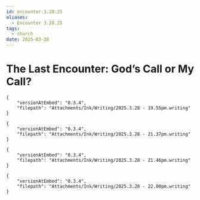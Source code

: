 ```yaml
---
id: encounter-3.28.25
aliases:
  - Encounter 3.28.25
tags:
  - church
date: 2025-03-28
---
```

# The Last Encounter: God’s Call or My Call?

```handwritten-ink
{
	"versionAtEmbed": "0.3.4",
	"filepath": "Attachments/Ink/Writing/2025.3.28 - 19.55pm.writing"
}
```

```handwritten-ink
{
	"versionAtEmbed": "0.3.4",
	"filepath": "Attachments/Ink/Writing/2025.3.28 - 21.37pm.writing"
}
```

```handwritten-ink
{
	"versionAtEmbed": "0.3.4",
	"filepath": "Attachments/Ink/Writing/2025.3.28 - 21.46pm.writing"
}
```

```handwritten-ink
{
	"versionAtEmbed": "0.3.4",
	"filepath": "Attachments/Ink/Writing/2025.3.28 - 22.00pm.writing"
}
```
